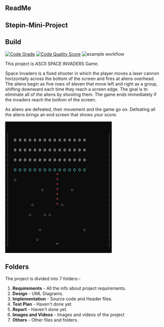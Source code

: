 ## ReadMe

## Stepin-Mini-Project

## Build

[![Code Grade](https://www.code-inspector.com/project/24680/score/svg)](https://www.code-inspector.com/project/24680/status/svg) [![Code Quality Score](https://www.code-inspector.com/project/24680/status/svg)](https://frontend.code-inspector.com/project/24680/dashboard) ![example workflow](https://github.com/Amit-Singh-op/Project-Ltts/actions/workflows/cpp.yml/badge.svg)

This project is ASCII SPACE INVADERS Game.

Space Invaders is a fixed shooter in which the player moves a laser cannon horizontally across the bottom of the screen and fires at aliens overhead. The aliens begin as five rows of eleven that move left and right as a group, shifting downward each time they reach a screen edge. The goal is to eliminate all of the aliens by shooting them. The game ends immediately if the invaders reach the bottom of the screen.

As aliens are defeated, their movement and the game go on. Defeating all the aliens brings an end screen that shows your score.

![Example](https://github.com/Amit-Singh-op/Project-Ltts/blob/main/7_Others/Output%20(2).png)

## Folders

The project is divided into 7 folders:-

1. **Requirements** - All the info about project requirements.
2. **Design** - UML Diagrams.
3. **Implementation** - Source code and Header files.
4. **Test Plan** - Haven't done yet.
5. **Report** - Haven't done yet.
6. **Images and Videos** - Images and videos of the project
7. **Others** - Other files and folders.
